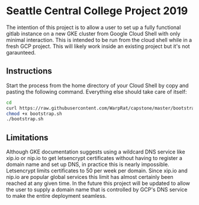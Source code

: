 # Seattle Central College Project 2019
The intention of this project is to allow a user to set up a fully functional gitlab instance on a new GKE cluster from Google Cloud Shell with only minimal interaction. This is intended to be run from the cloud shell while in a fresh GCP project. This will likely work inside an existing project but it's not garaunteed.

## Instructions
Start the process from the home directory of your Cloud Shell by copy and pasting the following command. Everything else should take care of itself:

```bash
cd
curl https://raw.githubusercontent.com/WarpRat/capstone/master/bootstrap.sh > ~/bootstrap.sh
chmod +x bootstrap.sh
./bootstrap.sh
```

## Limitations
Although GKE documentation suggests using a wildcard DNS service like xip.io or nip.io to get letsencrypt certificates without having to register a domain name and set up DNS, in practice this is nearly impossible. Letsencrypt limits certificates to 50 per week per domain. Since xip.io and nip.io are popular global services this limit has almost certainly been reached at any given time. In the future this project will be updated to allow the user to supply a domain name that is controlled by GCP's DNS service to make the entire deployment seamless.
